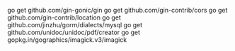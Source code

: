 go get github.com/gin-gonic/gin
go get github.com/gin-contrib/cors
go get github.com/gin-contrib/location
go get github.com/jinzhu/gorm/dialects/mysql
go get github.com/unidoc/unidoc/pdf/creator
go get gopkg.in/gographics/imagick.v3/imagick
